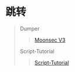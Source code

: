 # 跳转
> 
>
> Dumper
> > [Moonsec V3](./Dumpers/MoonSec_V3)
> > 
> Script-Tutorial
> > [Script-Tutorial](./Script-Tutorial)
